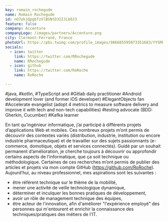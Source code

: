 ```yaml
---
key: romain_rochegude
name: Romain Rochegude
id: nO7okjQpgbTzVlBSNtD32IJLbOJ3
feature: false
company: Accenture
companyLogo: /images/partners/Accenture.png
city: Clermont-Ferrand, France
photoUrl: https://pbs.twimg.com/profile_images/986685595073351683/YYSMkpCk_normal.jpg
socials:
  - icon: twitter
    link: https://twitter.com/RRochegude
    name: RRochegude
  - icon: github
    link: https://twitter.com/RoRoche
    name: RoRoche

---
```


#java, #kotlin, #TypeScript and #Gitlab daily practitioner
#Android development lover (and former iOS developer)
#ElegantObjects fan
#Accelerate evangelist (adopt 4 metrics to measure software delivery and improve it with tech and non-tech capabilities)
#testing advocate (BDD: Gherkin, Cucumber)
#Kafka learner

En tant qu’ingénieur informatique, j’ai participé à différents projets d’applications Web et mobiles. Ces nombreux projets m’ont permis de découvrir des contextes variés (distribution, industrie, institution ou encore industrie pharmaceutique) et de travailler sur des sujets passionnants (e-commerce, domotique, objets et services connectés).
Guidé par un souhait permanent d’amélioration, je cherche toujours à découvrir ou approfondir certains aspects de l’informatique, que ça soit technique ou méthodologique.
Certaines de ces recherches m’ont permis de publier des articles et projets via mon compte GitHub (https://github.com/RoRoche).
Aujourd’hui, au niveau professionnel, mes aspirations sont les suivantes :
- être référent technique sur le thème de la mobilité,
- mener une activité de veille technologique dynamique,
- déterminer et inculquer les bonnes pratiques de développement,
- avoir un rôle de management technique des équipes,
- être acteur de l'innovation,
afin d'améliorer "l'expérience employé" des personnes qui m'entourent et enrichir la connaissance des techniques/pratiques des métiers de l'IT.